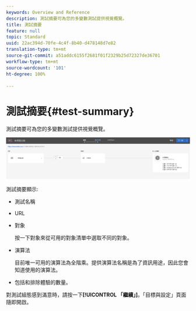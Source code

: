 ```yaml
---
keywords: Overview and Reference
description: 測試摘要可為您的多變數測試提供視覺概覽。
title: 測試摘要
feature: null
topic: Standard
uuid: 22ac394d-70fe-4c4f-8b40-d478148d7e82
translation-type: tm+mt
source-git-commit: a51addc6155f2681f01f2329b25d72327de36701
workflow-type: tm+mt
source-wordcount: '101'
ht-degree: 100%

---
```



# 測試摘要{#test-summary}

測試摘要可為您的多變數測試提供視覺概覽。

![測試摘要對話方塊](/help/c-activities/c-multivariate-testing/t-create-multivariate-test/assets/summary2new.png)

測試摘要顯示:

* 測試名稱
* URL
* 對象

   按一下對象來從可用的對象清單中選取不同的對象。
* 演算法

   目前唯一可用的演算法為全階乘。提供演算法名稱是為了資訊用途，因此您會知道使用的演算法。
* 包括和排除體驗的數量。

對測試組態感到滿意時，請按一下&#x200B;**[!UICONTROL 「繼續」]**。「目標與設定」頁面隨即開啟。
